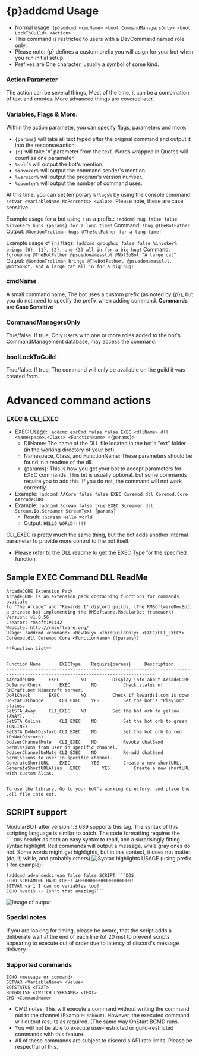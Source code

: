 # {p}addcmd Usage
* Normal usage: `{p}addcmd <cmdName> <bool CommandManagersOnly> <bool LockToGuild> <Action>`
* This command is restricted to users with a DevCommand named role only.
* Please note: {p} defines a custom prefix you will asign for your bot when you run initial setup.
* Prefixes are One character, usually a symbol of some kind.
### Action Parameter
The action can be several things, Most of the time, it can be a combination of text and emotes. More advanced things are covered later.
### Variables, Flags & More.
Within the action parameter, you can specify flags, parameters and more.
* `{params}` will take all text typed after the original command and output it into the response/action.
* `{n}` will take 'n' parameter from the text. Words wrapped in Quotes will count as one parameter.
* `%self%` will output the bot's mention.
* `%invoker%` will output the command sender's mention.
* `%version%` will output the program's version number.
* `%counter%` will output the number of command uses.

At this time, you can set temporary `%flags%` by using the console command `setvar <variableName-NoPercents> <value>`. Please note, these are case sensitive.

Example usage for a bot using `!` as a prefix.: `!addcmd hug false false %invoker% hugs {params} for a long time!`
Command: `!hug @TheBotFather`
Output: `@GordonTrollman hugs @TheBotFather for a long time!`

Example usage of `{n}` flags: `!addcmd grouphug false false %invoker% brings {0}, {1}, {2}, and {3} all in for a big hug!`
Command: `!grouphug @TheBotFather @psuedonamesslul @NotSoBot "A large cat"`
Output: `@GordonTrollman brings @TheBotFather, @psuedonamesslul, @NotSoBot, and A large cat all in for a big hug!`

### cmdName
A small command name, The bot uses a custom prefix (as noted by {p}), but you do not need to specify the prefix when adding command. **Commands are Case Sensitive**
### CommandManagersOnly
True/false. If true, Only users with one or more roles added to the bot's CommandManagement database, may access the command.
### boolLockToGuild
True/false. If true, The command will only be available on the guild it was created from.

# Advanced command actions

### EXEC &amp; CLI_EXEC

* EXEC Usage: `!addcmd excCmd false false EXEC <dllName>.dll <Namespace>.<Class> <FunctionName> <{params}>`
	* DllName: The name of the DLL file located in the bot's "ext" folder (in the working directory of your bot).
	* Namespace, Class, and FunctionName: These parameters should be found in a readme of the dll.
	* {params}: This is how you get your bot to accept parameters for EXEC commands. This bit is usually optional. but some commands require you to add this. If you do not, the command will not work correctly.
* Example: `!addcmd AACore false false EXEC Coremod.dll Coremod.Core AArcadeCORE`
* Example: `!addcmd Scream false true EXEC Screamer.dll Scream.Io.Screamer ScreamText {params}`
	* Result: `!Scream Hello World`
	* Output: `HELLO WORLD!!!!!`

CLI_EXEC is pretty much the same thing, but the bot adds another internal parameter to provide more control to the bot itself.
* Please refer to the DLL readme to get the EXEC Type for the specified function.


## Sample EXEC Command DLL ReadMe

```
ArcadeCORE Extension Pack
ArcadeCORE is an extension pack containing functions for commands availale 
to "The Arcade" and "Rewards 1" discord guilds. (The RMSoftwareDevBot, 
a private bot implementing the RMSoftware.ModularBot framework)
Version: v1.0.56
Creator: rmsoft1#1442
Website: http://rmsoftware.org/
Usage: !addcmd <command> <DevOnly> <ThisGuildOnly> <EXEC/CLI_EXEC*> Coremod.dll Coremod.Core <FunctionName> ({params})

**Function List**


Function Name		EXECType	Require{params}		Description
------------------------------------------------------------------------------------------------------------------------------
AArcadeCORE		EXEC		NO			Display info about ArcadeCORE.
DoServerCheck		EXEC		NO			Check status of RMCraft.net Minecraft server.
DoR1Check		EXEC		NO			Check if Rewards1.com is down.
DoStatusChange		CLI_EXEC	YES			Set the bot's "Playing" status.
SetSTA_Away		CLI_EXEC	NO			Set the bot orb to yellow (AWAY).
SetSTA_Online		CLI_EXEC	NO			Set the bot orb to green (ONLINE).
SetSTA_DoNotDisturb	CLI_EXEC	NO			Set the bot orb to red (DoNotDisturb).
DoUserChannelMute	CLI_EXEC	NO			Revoke chatSend permissions from user in specific channel.
DoUserChannelUnMute	CLI_EXEC	NO			Re-add chatSend permissions to user in specific channel.
GenerateShortURL	EXEC		YES			Create a new shortURL.
GenerateShortURLAlias	EXEC		YES			Create a new shortURL with custom Alias.


To use the library, Go to your bot's working directory, and place the .dll file into ext.
```

## SCRIPT support
ModularBOT after version 1.3.689 supports this tag.
The syntax of this scripting language is similar to batch. The code formatting requires the ` ```DOS` header as both an easy syntax to read, and a surprisingly fitting syntax highlight. Red commands will output a message, while gray ones do not. Some words might get highlights, but in this context, it does not matter. (do, if, while, and probably others)
![Syntax highlights](https://img.rms0.org/persist/gitimg/modu2.png)
USAGE (using prefix `!` for example): 

```
!addcmd advancedscream false false SCRIPT ```DOS
ECHO SCREAMING HARD CORE! AHHHHHHHHHHHHHHHHHHHH!
SETVAR var1 I can do variables too!
ECHO %var1% -- Isn't that amazing?```
```
![Image of output](https://img.rms0.org/persist/gitimg/modu1.png)

### Special notes
If you are looking for timing, please be aware, that the script adds a deliberate wait at the end of each line (of 20 ms) to prevent scripts appearing to execute out of order due to latency of discord's message delivery.
### Supported commands
```
ECHO <message or command>
SETVAR <VariableName> <Value>
BOTSTATUS <TEXT>
BOTGOLIVE <TWITCH_USERNAME> <TEXT>
CMD <CommandName>
```
* CMD notes: This will execute a command without writing the command out to the channel (Example: `!about`). However, the executed command will output results as required. (The same way OnStart.BCMD runs.
* You will not be able to execute user-restricted or guild-restricted commands with this feature.
* All of these commands are subject to discord's API rate limits. Please be respectful of this.
